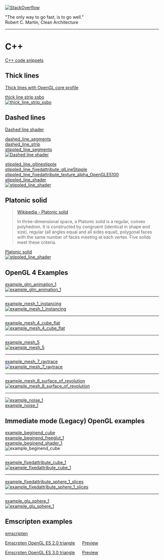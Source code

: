 [![StackOverflow](https://stackexchange.com/users/flair/7322082.png)](https://stackoverflow.com/users/5577765/rabbid76?tab=profile)

"The only way to go fast, is to go well."  
Robert C. Martin, Clean Architecture

---

# C++

[C++ code snippets](../documentation/cpp_code_snippets.md)

## Thick lines

[Thick lines with OpenGL core profile](../documentation/thick_line_shader.md)

[thick line strip ssbo](../example/cpp/opengl_line_thickness/thick_line_strip_ssbo.cpp)  
[![thick_line_strip_ssbo](../documentation/image/thick_line_2.png)](../example/cpp/opengl_line_thickness/dashed_line_strip.cpp)  

## Dashed lines

[Dashed line shader](../documentation/dashed_line_shader.md)  

[dashed_line_segments](../example/cpp/opengl_line_stipple/dashed_line_segments.cpp)  
[dashed_line_strip](../example/cpp/opengl_line_stipple/dashed_line_strip.cpp)  
[stippled_line_segments](../example/cpp/opengl_line_stipple/stippled_line_segments.cpp)  
[![Dashed line shader](../documentation/image/dashed_cube.gif)](../documentation/dashed_line_shader.md)  

[stippled_line_gllinestipple](../example/cpp/opengl_line_stipple/stippled_line_gllinestipple.cpp)  
[stippled_line_fixedattribute_glLineStipple](../example/cpp/opengl_line_stipple/stippled_line_fixedattribute_glLineStipple.cpp)  
[stippled_line_fixedattribute_texture_alpha_OpenGLES100](../example/cpp/opengl_line_stipple/stippled_line_fixedattribute_texture_alpha_OpenGLES100.cpp)  
[stippled_line_shader](../example/cpp/opengl_line_stipple/stippled_line_shader.cpp)  
[![stippled_line_shader](../documentation/image/stippled_line_shader.png)](../example/cpp/opengl_line_stipple/stippled_line_shader.cpp)  

## Platonic solid

> [Wikipedia - Platonic solid](https://en.wikipedia.org/wiki/Platonic_solid)
>
>In three-dimensional space, a Platonic solid is a regular, convex polyhedron. It is constructed by congruent (identical in shape and size), regular (all angles equal and all sides equal), polygonal faces with the same number of faces meeting at each vertex. Five solids meet these criteria.

[Platonic solid](../example/cpp/wx_widget_opengl_platonic_solid)  
[![stippled_line_shader](../screenshot/example/cpp/wx_widget_opengl_platonic_solid/wx_widget_opengl_platonic_solid.png)](../example/cpp/wx_widget_opengl_platonic_solid)  

## OpenGL 4 Examples

[example_glm_animation_1](../example/cpp/opengl/example_glm_animation_1.cpp)  
[![example_glm_animation_1](../screenshot/example/cpp/opengl/example_glm_animation_1.gif)](../example/cpp/opengl/example_glm_animation_1.cpp)  

---

[example_mesh_1_instancing](../example/cpp/opengl/example_mesh_1_instancing.cpp)  
[![example_mesh_1_instancing](../screenshot/example/cpp/opengl/example_mesh_1_instancing.gif)](../example/cpp/opengl/example_mesh_1_instancing.cpp)  

---

[example_mesh_4_cube_flat](../example/cpp/opengl/example_mesh_4_cube_flat.cpp)  
[![ example_mesh_4_cube_flat](../screenshot/example/cpp/opengl/example_mesh_4_cube_flat.gif)](../example/cpp/opengl/example_mesh_4_cube_flat.cpp)  

---

[example_mesh_5](../example/cpp/opengl/example_mesh_5.cpp)  
[![example_mesh_5](../screenshot/example/cpp/opengl/example_mesh_5.png)](../example/cpp/opengl/example_mesh_5.cpp)  

---

[example_mesh_7_raytrace](../example/cpp/opengl/example_mesh_7_raytrace.cpp)  
[![example_mesh_7_raytrace](../screenshot/example/cpp/opengl/example_mesh_7_raytrace.gif)](../example/cpp/opengl/example_mesh_7_raytrace.cpp)  

---

[example_mesh_8_surface_of_revolution](../example/cpp/opengl/example_mesh_8_surface_of_revolution.cpp)  
[![example_mesh_8_surface_of_revolution](../screenshot/example/cpp/opengl/example_mesh_8_surface_of_revolution.gif)](../example/cpp/opengl/example_mesh_8_surface_of_revolution.cpp)  

---

[![example_noise_1](../screenshot/example/cpp/opengl/example_noise_1.png)](../example/cpp/opengl/example_noise_1.cpp)  
[example_noise_1](../example/cpp/opengl/example_noise_1.cpp)

## Immediate mode (Legacy) OpenGL examples

[example_beginend_cube](../example/cpp/opengl_legacy/example_beginend_cube.cpp)  
[example_beginend_freeglut_1](../example/cpp/opengl_legacy/example_beginend_freeglut_1.cpp)  
[example_beginend_shader_1](../example/cpp/opengl_legacy/example_beginend_shader_1.cpp)  
![example_beginend_cube](../screenshot/example/cpp/opengl_legacy/example_beginend_cube.gif)  

---

[example_fixedattribute_cube_1](../example/cpp/opengl_legacy/example_fixedattribute_cube_1.cpp)  
[![example_fixedattribute_cube_1](../screenshot/example/cpp/opengl_legacy/example_fixedattribute_cube_1.gif)](../example/cpp/opengl_legacy/example_fixedattribute_cube_1.cpp)  

---

[example_fixedattribute_sphere_1_slices](../example/cpp/opengl_legacy/example_fixedattribute_sphere_1_slices.cpp)  
[![example_fixedattribute_sphere_1_slices](../screenshot/example/cpp/opengl_legacy/example_fixedattribute_sphere_1_slices.gif)](../example/cpp/opengl_legacy/example_fixedattribute_sphere_1_slices.cpp)  

---

[example_glu_sphere_1](../example/cpp/opengl_legacy/example_glu_sphere_1.cpp)  
[![example_glu_sphere_1](../screenshot/example/cpp/opengl_legacy/example_glu_sphere_1.gif)](../example/cpp/opengl_legacy/example_glu_sphere_1.cpp)  

## Emscripten examples

[emscripten](https://emscripten.org/)

[Emscrpten OpenGL ES 2.0 triangle](../example/cpp/emscripten_opengl_minimal_example/emscripten_opengl_es2_sdl/emscripten_opengl_es2_sdl.cpp) &nbsp;&nbsp;&nbsp;&nbsp;
[Preview](https://rabbid76.github.io/graphics-snippets/example/cpp/emscripten_opengl_minimal_example/emscripten_opengl_es2_sdl/emscripten_opengl_es2_sdl.html)

[Emscrpten OpenGL ES 3.0 triangle](../example/cpp/emscripten_opengl_minimal_example/emscripten_opengl_es3_sdl/emscripten_opengl_es3_sdl.cpp) &nbsp;&nbsp;&nbsp;&nbsp;
[Preview](https://rabbid76.github.io/graphics-snippets/example/cpp/emscripten_opengl_minimal_example/emscripten_opengl_es3_sdl/emscripten_opengl_es3_sdl.html)
